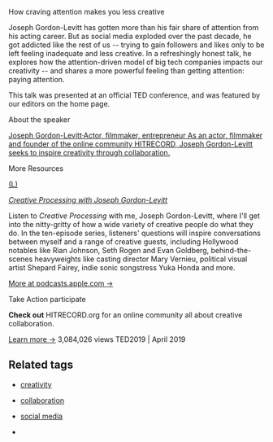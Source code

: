How craving attention makes you less creative

Joseph Gordon-Levitt has gotten more than his fair share of attention from his acting career. But as social media exploded over the past decade, he got addicted like the rest of us -- trying to gain followers and likes only to be left feeling inadequate and less creative. In a refreshingly honest talk, he explores how the attention-driven model of big tech companies impacts our creativity -- and shares a more powerful feeling than getting attention: paying attention.

This talk was presented at an official TED conference, and was featured by our editors on the home page.

About the speaker

[      Joseph Gordon-Levitt·Actor, filmmaker, entrepreneur As an actor, filmmaker and founder of the online community HITRECORD, Joseph Gordon-Levitt seeks to inspire creativity through collaboration.](https://www.ted.com/speakers/joseph_gordon_levitt?)

More Resources

[(L)](https://podcasts.apple.com/us/podcast/creative-processing-with-joseph-gordon-levitt/id1472587591)

[*Creative Processing with Joseph Gordon-Levitt*](https://podcasts.apple.com/us/podcast/creative-processing-with-joseph-gordon-levitt/id1472587591)

Listen to *Creative Processing* with me, Joseph Gordon-Levitt, where I'll get into the nitty-gritty of how a wide variety of creative people do what they do. In the ten-episode series, listeners' questions will inspire conversations between myself and a range of creative guests, including Hollywood notables like Rian Johnson, Seth Rogen and Evan Goldberg, behind-the-scenes heavyweights like casting director Mary Vernieu, political visual artist Shepard Fairey, indie sonic songstress Yuka Honda and more.

[More at podcasts.apple.com →](https://podcasts.apple.com/us/podcast/creative-processing-with-joseph-gordon-levitt/id1472587591)

Take Action
participate

**Check out** HITRECORD.org for an online community all about creative collaboration.

[Learn more →](https://hitrecord.org/)
3,084,026 views
TED2019 | April 2019

## Related tags

- [creativity](https://www.ted.com/topics/creativity)
- [collaboration](https://www.ted.com/topics/collaboration)
- [social media](https://www.ted.com/topics/social+media)

-